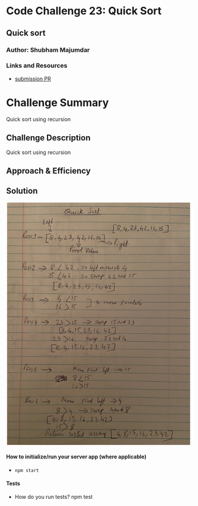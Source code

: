 # Code Challenge 23: Quick Sort

## Quick sort

### Author: Shubham Majumdar

### Links and Resources
* [submission PR](https://github.com/smajumdar22/data-structures-and-algorithms/pull/67)

# Challenge Summary
Quick sort using recursion

## Challenge Description
Quick sort using recursion

## Approach & Efficiency

## Solution
![UML Diagram](whiteboard.jpg)

#### How to initialize/run your server app (where applicable)
* `npm start`
  
#### Tests
* How do you run tests?
npm test


